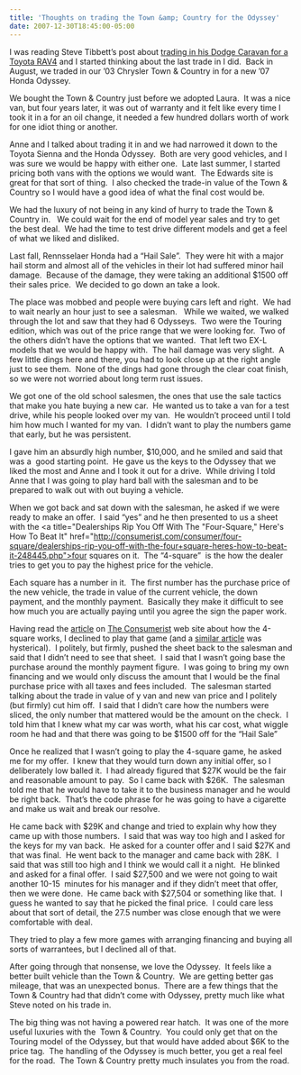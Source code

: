 ```yaml
---
title: 'Thoughts on trading the Town &amp; Country for the Odyssey'
date: 2007-12-30T18:45:00-05:00
---
```

I was reading Steve Tibbett&#8217;s post about [trading in his Dodge Caravan for a Toyota RAV4](http://blog.stevex.net/index.php/2007/12/29/rav4-vs-grand-caravan-es/trackback/ "SteveX's blog") and I started thinking about the last trade in I did.  Back in August, we traded in our &#8217;03 Chrysler Town & Country in for a new &#8217;07 Honda Odyssey.

We bought the Town & Country just before we adopted Laura.  It was a nice van, but four years later, it was out of warranty and it felt like every time I took it in a for an oil change, it needed a few hundred dollars worth of work for one idiot thing or another.

Anne and I talked about trading it in and we had narrowed it down to the Toyota Sienna and the Honda Odyssey.  Both are very good vehicles, and I was sure we would be happy with either one.  Late last summer, I started pricing both vans with the options we would want.  The Edwards site is great for that sort of thing.  I also checked the trade-in value of the Town & Country so I would have a good idea of what the final cost would be.

We had the luxury of not being in any kind of hurry to trade the Town & Country in.   We could wait for the end of model year sales and try to get the best deal.  We had the time to test drive different models and get a feel of what we liked and disliked.

Last fall, Rennsselaer Honda had a &#8220;Hail Sale&#8221;.  They were hit with a major hail storm and almost all of the vehicles in their lot had suffered minor hail damage.  Because of the damage, they were taking an additional $1500 off their sales price.  We decided to go down an take a look.

The place was mobbed and people were buying cars left and right.  We had to wait nearly an hour just to see a salesman.   While we waited, we walked through the lot and saw that they had 6 Odysseys.  Two were the Touring edition, which was out of the price range that we were looking for.  Two of the others didn&#8217;t have the options that we wanted.  That left two EX-L models that we would be happy with.  The hail damage was very slight.  A few little dings here and there, you had to look close up at the right angle just to see them.  None of the dings had gone through the clear coat finish, so we were not worried about long term rust issues.

We got one of the old school salesmen, the ones that use the sale tactics that make you hate buying a new car.  He wanted us to take a van for a test drive, while his people looked over my van.  He wouldn&#8217;t proceed until I told him how much I wanted for my van.  I didn&#8217;t want to play the numbers game that early, but he was persistent.

I gave him an absurdly high number, $10,000, and he smiled and said that was a  good starting point.  He gave us the keys to the Odyssey that we liked the most and Anne and I took it out for a drive.  While driving I told Anne that I was going to play hard ball with the salesman and to be prepared to walk out with out buying a vehicle.

When we got back and sat down with the salesman, he asked if we were ready to make an offer.  I said &#8220;yes&#8221; and he then presented to us a sheet with the <a title="Dealerships Rip You Off With The "Four-Square," Here's How To Beat It" href="http://consumerist.com/consumer/four-square/dealerships-rip-you-off-with-the-four+square-heres-how-to-beat-it-248445.php">four squares</a> on it.  The &#8220;4-square&#8221;  is the how the dealer tries to get you to pay the highest price for the vehicle.

Each square has a number in it.  The first number has the purchase price of the new vehicle, the trade in value of the current vehicle, the down payment, and the monthly payment.  Basically they make it difficult to see how much you are actually paying until you agree the sign the paper work.

Having read the [article](http://consumerist.com/consumer/four-square/dealerships-rip-you-off-with-the-four+square-heres-how-to-beat-it-248445.php) on [The Consumerist](http://consumerist.com/) web site about how the 4-square works, I declined to play that game (and a [similar article](http://consumerist.com/consumer/how-to/13-step-method-for-buying-a-car-while-controlling-the-sale-and-the-price-296553.php "13 Step Method For Buying A Car While Controlling The Sale And The Price") was hysterical).  I politely, but firmly, pushed the sheet back to the salesman and said that I didn&#8217;t need to see that sheet.  I said that I wasn&#8217;t going base the purchase around the monthly payment figure.  I was going to bring my own financing and we would only discuss the amount that I would be the final purchase price with all taxes and fees included.  The salesman started talking about the trade in value of y van and new van price and I politely (but firmly) cut him off.  I said that I didn&#8217;t care how the numbers were sliced, the only number that mattered would be the amount on the check.  I told him that I knew what my car was worth, what his car cost, what wiggle room he had and that there was going to be $1500 off for the &#8220;Hail Sale&#8221;

Once he realized that I wasn&#8217;t going to play the 4-square game, he asked me for my offer.  I knew that they would turn down any initial offer, so I deliberately low balled it.  I had already figured that $27K would be the fair and reasonable amount to pay.  So I came back with $26K.  The salesman told me that he would have to take it to the business manager and he would be right back.  That&#8217;s the code phrase for he was going to have a cigarette and make us wait and break our resolve. 

He came back with $29K and change and tried to explain why how they came up with those numbers.  I said that was way too high and I asked for the keys for my van back.  He asked for a counter offer and I said $27K and that was final.  He went back to the manager and came back with 28K.  I said that was still too high and I think we would call it a night.  He blinked and asked for a final offer.  I said $27,500 and we were not going to wait another 10-15  minutes for his manager and if they didn&#8217;t meet that offer, then we were done.  He came back with $27,504 or something like that.  I guess he wanted to say that he picked the final price.  I could care less about that sort of detail, the 27.5 number was close enough that we were comfortable with deal.

They tried to play a few more games with arranging financing and buying all sorts of warrantees, but I declined all of that.

After going through that nonsense, we love the Odyssey.  It feels like a better built vehicle than the Town & Country.  We are getting better gas mileage, that was an unexpected bonus.  There are a few things that the Town & Country had that didn&#8217;t come with Odyssey, pretty much like what Steve noted on his trade in.  

The big thing was not having a powered rear hatch.  It was one of the more useful luxuries with the  Town & Country.  You could only get that on the Touring model of the Odyssey, but that would have added about $6K to the price tag.  The handling of the Odyssey is much better, you get a real feel for the road.  The Town & Country pretty much insulates you from the road.
